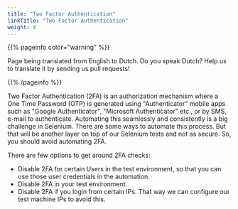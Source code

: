 ```yaml
---
title: "Two Factor Authentication"
linkTitle: "Two Factor Authentication"
weight: 8
---
```


{{% pageinfo color="warning" %}}
<p class="lead">
   <i class="fas fa-language display-4"></i> 
   Page being translated from 
   English to Dutch. Do you speak Dutch? Help us to translate
   it by sending us pull requests!
</p>
{{% /pageinfo %}}

Two Factor Authentication (2FA) is an authorization 
mechanism where a One Time Password (OTP) is generated using "Authenticator" 
mobile apps such as "Google Authenticator", "Microsoft Authenticator" 
etc., or by SMS, e-mail to authenticate. Automating this seamlessly 
and consistently is a big challenge in Selenium. There are some ways 
to automate this process. But that will be another layer on top of our 
Selenium tests and not as secure. So, you should avoid automating 2FA.

There are few options to get around 2FA checks:

* Disable 2FA for certain Users in the test environment, so that you can 
use those user credentials in the automation.
* Disable 2FA in your test environment.
* Disable 2FA if you login from certain IPs. That way we can configure our 
test machine IPs to avoid this.
